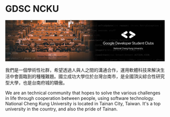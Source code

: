 # GDSC NCKU
![image](https://github.com/gdsc-ncku/.github/blob/main/profile/2023-chapter-header.jpg)

我們是一個學術性社群，希望透過人與人之間的溝通合作，運用軟體科技來解決生活中會面臨到的種種難題。國立成功大學位於台灣台南市，是全國頂尖綜合性研究型大學，也是台南府城的驕傲。

We are an technical community that hopes to solve the various challenges in life through cooperation between people, using software technology. National Cheng Kung University is located in Tainan City, Taiwan. It's a top university in the country, and also the pride of Tainan.

